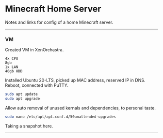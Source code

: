 # Minecraft Home Server

Notes and links for config of a home Minecraft server.

-----

### VM

Created VM in XenOrchastra.

```text
4x CPU
8gb
1x LAN
40gb HDD
```

Installed Ubuntu 20-LTS, picked up MAC address, reserved IP in DNS. Reboot, connected with PuTTY.

```bash
sudo apt update
sudo apt upgrade
```

Allow auto removal of unused kernals and dependencies, to personal taste.

```bash
sudo nano /etc/apt/apt.conf.d/50unattended-upgrades
```

Taking a snapshot here.

-----
